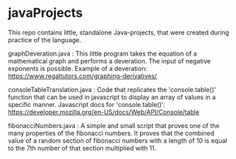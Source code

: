 # javaProjects
This repo contains little, standalone Java-projects, that were created during practice of the language.

graphDeveration.java : This little program takes the equation of a mathematical graph and performs a deveration. The input of negative exponents is possible.
Example of a deveration: https://www.regaltutors.com/graphing-derivatives/

consoleTableTranslation.java : Code that replicates the 'console.table()' function that can be used in javascript to display an array of values in a specific manner.
Javascript docs for 'console.table()': https://developer.mozilla.org/en-US/docs/Web/API/Console/table

fibonacciNumbers.java : A simple and small script that proves one of the many properties of the fibonacci numbers. It proves that the combined value of a random section of fibonacci numbers with a length of 10 is equal to the 7th number of that section multiplied with 11.
